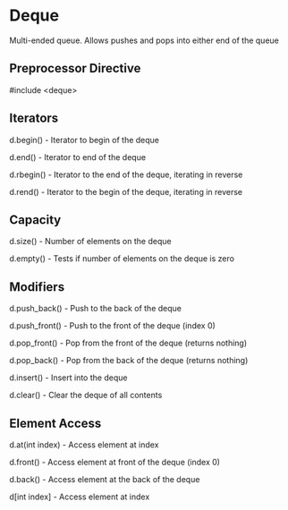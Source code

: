 # Deque 

Multi-ended queue. Allows pushes and pops into either end of the queue

## Preprocessor Directive

#include \<deque\>

## Iterators

d.begin() - Iterator to begin of the deque 

d.end() - Iterator to end of the deque

d.rbegin() - Iterator to the end of the deque, iterating in reverse

d.rend() - Iterator to the begin of the deque, iterating in reverse

## Capacity

d.size() - Number of elements on the deque  

d.empty() - Tests if number of elements on the deque is zero

## Modifiers

d.push_back() - Push to the back of the deque 

d.push_front() - Push to the front of the deque (index 0)

d.pop_front() - Pop from the front of the deque (returns nothing)

d.pop_back() - Pop from the back of the deque (returns nothing)

d.insert() - Insert into the deque

d.clear() - Clear the deque of all contents

## Element Access

d.at(int index) - Access element at index

d.front() - Access element at front of the deque (index 0)

d.back() - Access element at the back of the deque

d[int index] - Access element at index
